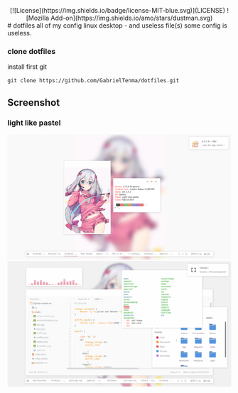 
<center>
[![License](https://img.shields.io/badge/license-MIT-blue.svg)](LICENSE)
![Mozilla Add-on](https://img.shields.io/amo/stars/dustman.svg)
</center>
# dotfiles
all of my config linux desktop - and useless file(s)
some config is useless.

### clone dotfiles
install first git
```
git clone https://github.com/GabrielTenma/dotfiles.git
```

## Screenshot


### light like pastel
![sagiri](https://github.com/GabrielTenma/dotfiles/raw/master/.screenshot/2018-10-28-213439_1366x768_scrot.png)
![lovesublime](https://github.com/GabrielTenma/dotfiles/raw/master/.screenshot/GabrielDesktop_2018-11-06_%208-58-42_1366x768.png)

